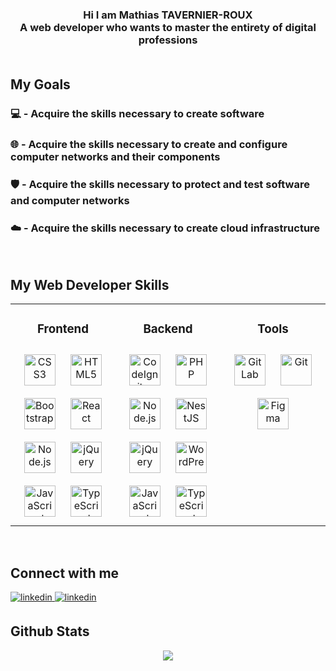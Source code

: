 ### <div align="center">Hi I am Mathias TAVERNIER-ROUX</br>A web developer who wants to master the entirety of digital professions</div>  <br/>  
## My Goals  
### 💻 - Acquire the skills necessary to  create software  
### 🌐 - Acquire the skills necessary to create and configure computer networks and their components  
###   
### 🛡️ - Acquire the skills necessary to protect and test software and computer networks  
### ☁️ - Acquire the skills necessary to create cloud infrastructure  
<br/>  

## My Web Developer Skills  
<table><tr><td valign="top" width="33%">
  
  <h3 align="center">Frontend</h3>  
<div align="center">  
<img style="margin: 10px" src="https://profilinator.rishav.dev/skills-assets/css3-original-wordmark.svg" alt="CSS3" height="50" />  
<img style="margin: 10px" src="https://profilinator.rishav.dev/skills-assets/html5-original-wordmark.svg" alt="HTML5" height="50" />  
<img style="margin: 10px" src="https://profilinator.rishav.dev/skills-assets/bootstrap-plain.svg" alt="Bootstrap" height="50" />  
<img style="margin: 10px" src="https://profilinator.rishav.dev/skills-assets/react-original-wordmark.svg" alt="React" height="50" />  
<img style="margin: 10px" src="https://profilinator.rishav.dev/skills-assets/nodejs-original-wordmark.svg" alt="Node.js" height="50" />  
<img style="margin: 10px" src="https://profilinator.rishav.dev/skills-assets/jquery.png" alt="jQuery" height="50" />  
<img style="margin: 10px" src="https://profilinator.rishav.dev/skills-assets/javascript-original.svg" alt="JavaScript" height="50" />  
<img style="margin: 10px" src="https://profilinator.rishav.dev/skills-assets/typescript-original.svg" alt="TypeScript" height="50" />  
</div>
</td><td valign="top" width="33%">
  
  <h3 align="center">Backend</h3>   
<div align="center">  
<img style="margin: 10px" src="https://profilinator.rishav.dev/skills-assets/codeigniter.svg" alt="CodeIgniter" height="50" />  
<img style="margin: 10px" src="https://profilinator.rishav.dev/skills-assets/php-original.svg" alt="PHP" height="50" />  
<img style="margin: 10px" src="https://profilinator.rishav.dev/skills-assets/nodejs-original-wordmark.svg" alt="Node.js" height="50" />  
<img style="margin: 10px" src="https://profilinator.rishav.dev/skills-assets/nestjs.svg" alt="NestJS" height="50" />  
<img style="margin: 10px" src="https://profilinator.rishav.dev/skills-assets/jquery.png" alt="jQuery" height="50" />  
<img style="margin: 10px" src="https://profilinator.rishav.dev/skills-assets/wordpress.png" alt="WordPress" height="50" />  
<img style="margin: 10px" src="https://profilinator.rishav.dev/skills-assets/javascript-original.svg" alt="JavaScript" height="50" />  
<img style="margin: 10px" src="https://profilinator.rishav.dev/skills-assets/typescript-original.svg" alt="TypeScript" height="50" />  
</div>
</td><td valign="top" width="33%">
  <h3 align="center">Tools</h3>   
<div align="center">  
<img style="margin: 10px" src="https://profilinator.rishav.dev/skills-assets/gitlab.svg" alt="GitLab" height="50" />  
<img style="margin: 10px" src="https://profilinator.rishav.dev/skills-assets/git-scm-icon.svg" alt="Git" height="50" />  
<img style="margin: 10px" src="https://profilinator.rishav.dev/skills-assets/figma-icon.svg" alt="Figma" height="50" />  
</div>
</td></tr></table>  
<br/>  

## Connect with me    
<a href="https://linkedin.com/in/mathias-tavernier-roux" target="_blank">
<img src=https://img.shields.io/badge/linkedin-%231E77B5.svg?&style=for-the-badge&logo=linkedin&logoColor=white alt=linkedin style="margin-bottom: 5px;" />
</a> 
<a href="htttps://discord.gg/mathias-tavernier-roux#9131" target="_blank">
<img src=https://img.shields.io/badge/Discord-%237289DA.svg?&style=for-the-badge&logo=discord&logoColor=white alt=linkedin style="margin-bottom: 5px;" />
</a>
<br/>

## Github Stats  
<div align="center"><img src="https://github-readme-stats.vercel.app/api?username=mathias-tavernier-roux&show_icons=true&count_private=true&hide_border=true" align="center" /></div>
<br />
